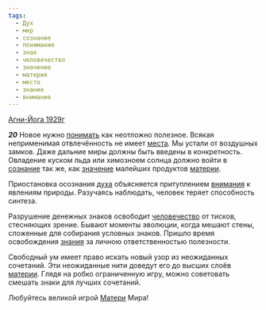 ```yaml
---
tags:
  - Дух
  - мир
  - сознание
  - понимание
  - знак
  - человечество
  - значение
  - материя
  - место
  - знание
  - внимание
---
```


[Агни-Йога 1929г](https://127.0.0.1:4002/agni/1929)

___20___
Новое нужно [понимать](../../../tags/#понимание) как неотложно полезное. Всякая неприменимая отвлечённость не имеет [места](../../../tags/#место). Мы устали от воздушных замков. Даже дальние миры должны быть введены в конкретность. Овладение куском льда или химозноем солнца должно войти в [сознание](../../../tags/#сознание) так же, как [значение](../../../tags/#значение) малейших продуктов [материи](../../../tags/#материя).   

Приостановка осознания [духа](../../../tags/#Дух) объясняется притуплением [внимания](../../../tags/#внимание) к явлениям природы. Разучаясь наблюдать, человек теряет способность синтеза.   

Разрушение денежных знаков освободит [человечество](../../../tags/#человечество) от тисков, стесняющих зрение. Бывают моменты эволюции, когда мешают стены, сложенные для собирания условных знаков. Пришло время освобождения [знания](../../../tags/#знание) за личною ответственностью полезности.   

Свободный ум имеет право искать новый узор из неожиданных сочетаний. Эти неожиданные нити доведут его до высших слоёв [материи](../../../tags/#материя). Глядя на робко ограниченную игру, можно советовать смешать знаки для лучших сочетаний.   

Любуйтесь великой игрой [Матери](../../../tags/#материя) Мира!